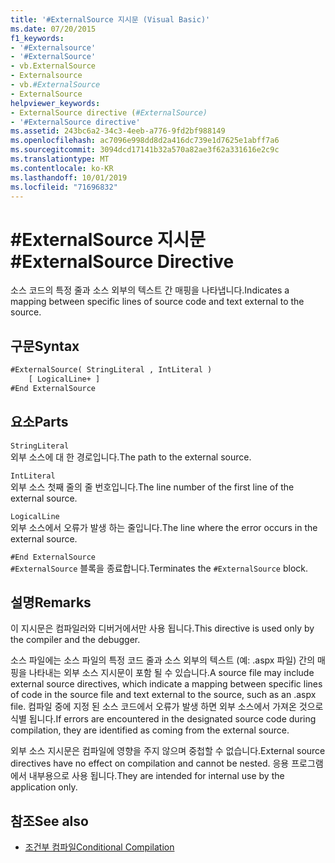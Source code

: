 ```yaml
---
title: '#ExternalSource 지시문 (Visual Basic)'
ms.date: 07/20/2015
f1_keywords:
- '#Externalsource'
- '#ExternalSource'
- vb.ExternalSource
- Externalsource
- vb.#ExternalSource
- ExternalSource
helpviewer_keywords:
- ExternalSource directive (#ExternalSource)
- '#ExternalSource directive'
ms.assetid: 243bc6a2-34c3-4eeb-a776-9fd2bf988149
ms.openlocfilehash: ac7096e998dd8d2a416dc739e1d7625e1abff7a6
ms.sourcegitcommit: 3094dcd17141b32a570a82ae3f62a331616e2c9c
ms.translationtype: MT
ms.contentlocale: ko-KR
ms.lasthandoff: 10/01/2019
ms.locfileid: "71696832"
---
```

# <a name="externalsource-directive"></a><span data-ttu-id="625c0-102">#ExternalSource 지시문</span><span class="sxs-lookup"><span data-stu-id="625c0-102">#ExternalSource Directive</span></span>
<span data-ttu-id="625c0-103">소스 코드의 특정 줄과 소스 외부의 텍스트 간 매핑을 나타냅니다.</span><span class="sxs-lookup"><span data-stu-id="625c0-103">Indicates a mapping between specific lines of source code and text external to the source.</span></span>  
  
## <a name="syntax"></a><span data-ttu-id="625c0-104">구문</span><span class="sxs-lookup"><span data-stu-id="625c0-104">Syntax</span></span>  
  
```vb  
#ExternalSource( StringLiteral , IntLiteral )  
    [ LogicalLine+ ]  
#End ExternalSource  
```  
  
## <a name="parts"></a><span data-ttu-id="625c0-105">요소</span><span class="sxs-lookup"><span data-stu-id="625c0-105">Parts</span></span>  
 `StringLiteral`  
 <span data-ttu-id="625c0-106">외부 소스에 대 한 경로입니다.</span><span class="sxs-lookup"><span data-stu-id="625c0-106">The path to the external source.</span></span>  
  
 `IntLiteral`  
 <span data-ttu-id="625c0-107">외부 소스 첫째 줄의 줄 번호입니다.</span><span class="sxs-lookup"><span data-stu-id="625c0-107">The line number of the first line of the external source.</span></span>  
  
 `LogicalLine`  
 <span data-ttu-id="625c0-108">외부 소스에서 오류가 발생 하는 줄입니다.</span><span class="sxs-lookup"><span data-stu-id="625c0-108">The line where the error occurs in the external source.</span></span>  
  
 `#End ExternalSource`  
 <span data-ttu-id="625c0-109">`#ExternalSource` 블록을 종료합니다.</span><span class="sxs-lookup"><span data-stu-id="625c0-109">Terminates the `#ExternalSource` block.</span></span>  
  
## <a name="remarks"></a><span data-ttu-id="625c0-110">설명</span><span class="sxs-lookup"><span data-stu-id="625c0-110">Remarks</span></span>  
 <span data-ttu-id="625c0-111">이 지시문은 컴파일러와 디버거에서만 사용 됩니다.</span><span class="sxs-lookup"><span data-stu-id="625c0-111">This directive is used only by the compiler and the debugger.</span></span>  
  
 <span data-ttu-id="625c0-112">소스 파일에는 소스 파일의 특정 코드 줄과 소스 외부의 텍스트 (예: .aspx 파일) 간의 매핑을 나타내는 외부 소스 지시문이 포함 될 수 있습니다.</span><span class="sxs-lookup"><span data-stu-id="625c0-112">A source file may include external source directives, which indicate a mapping between specific lines of code in the source file and text external to the source, such as an .aspx file.</span></span> <span data-ttu-id="625c0-113">컴파일 중에 지정 된 소스 코드에서 오류가 발생 하면 외부 소스에서 가져온 것으로 식별 됩니다.</span><span class="sxs-lookup"><span data-stu-id="625c0-113">If errors are encountered in the designated source code during compilation, they are identified as coming from the external source.</span></span>  
  
 <span data-ttu-id="625c0-114">외부 소스 지시문은 컴파일에 영향을 주지 않으며 중첩할 수 없습니다.</span><span class="sxs-lookup"><span data-stu-id="625c0-114">External source directives have no effect on compilation and cannot be nested.</span></span> <span data-ttu-id="625c0-115">응용 프로그램에서 내부용으로 사용 됩니다.</span><span class="sxs-lookup"><span data-stu-id="625c0-115">They are intended for internal use by the application only.</span></span>  
  
## <a name="see-also"></a><span data-ttu-id="625c0-116">참조</span><span class="sxs-lookup"><span data-stu-id="625c0-116">See also</span></span>

- [<span data-ttu-id="625c0-117">조건부 컴파일</span><span class="sxs-lookup"><span data-stu-id="625c0-117">Conditional Compilation</span></span>](../../../visual-basic/programming-guide/program-structure/conditional-compilation.md)
